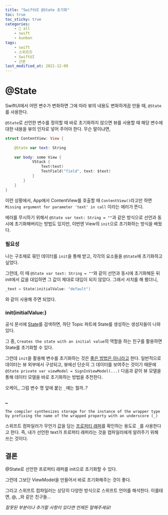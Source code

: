```yaml
---
title: "SwiftUI @State 초기화"
toc: true
toc_sticky: true
categories:
    - 📂 all
    - swift
    - kunbon
tags:
    - swift
    - 스위프트
    - SwiftUI
    - 근본
last_modified_at: 2021-12-09
---
```


# @State

SwiftUI에서 어떤 변수가 변화하면 그에 따라 뷰의 내용도 변화하게끔 만들 때, `@State`를 사용한다.

`@State`로 선언한 변수를 정의할 때 바로 초기화하지 않으면 뷰를 사용할 때 해당 변수에 대한 내용을 뷰의 인자로 넣어 주어야 한다. 무슨 말이냐면,

```swift
struct ContentView: View {
    
    @State var text: String
    
    var body: some View {
            VStack {
                Text(text)
                TextField("field", text: $text)
            }
        }
    }
}
```

이런 상황에서, App에서 ContentView를 호출할 때 `ContentView()`라고만 하면 `Missing argument for parameter 'text' in call` 이라는 에러가 뜬다.

에러를 무시하기 위해서 `@State var text: String = ""`과 같은 방식으로 선언과 동시에 초기화해버리는 방법도 있지만, 이번엔 View의 `init`으로 초기화하는 방식을 배웠다.


### 필요성

나는 구조체로 묶인 데이터를 `init`을 통해 받고, 각각의 요소들을 `@State`에 초기화하고 싶었다.

그런데, 이 때 `@State var text: String = ""`와 같이 선언과 동시에 초기화해둔 뒤 init에서 값을 대입하면 그 값이 제대로 대입이 되지 않았다. 그래서 서치를 해 봤더니,

```swift
_text = State(initialValue: "default")
```

와 같이 사용해 주면 되었다.


### init(initialValue:)

공식 문서에 [State](https://developer.apple.com/documentation/swiftui/state)를 검색하면, 하단 Topic 파트에 State를 생성하는 생성자들이 나와 있다.

그 중, `Creates the state with an initial value`의 역할을 하는 친구를 활용하면 State를 초기화할 수 있다.

그런데 `init`을 활용해 변수를 초기화하는 것은 [좋은 방법은 아니라고](https://forums.swift.org/t/state-messing-with-initializer-flow/25276/3) 한다. 일반적으로 데이터는 뷰 외부에서 구성되고, 뷰에선 단순히 그 데이터를 보여주는 것이기 때문에 `@State private var viewModel = SignInViewModel(...)` 다음과 같이 뷰 모델을 통해 데이터 모델을 바로 초기화하는 방법을 추천한다.

오케이,, 그럼 변수 명 앞에 붙는 `_`얘는 뭘까..?


### _

`The compiler synthesizes storage for the instance of the wrapper type by prefixing the name of the wrapped property with an underscore (_)`

스위프트 컴파일러가 무언가 값을 담는 [프로퍼티 래퍼](https://docs.swift.org/swift-book/ReferenceManual/Attributes.html)를 확인하는 용도로 `_`를 사용한다고 한다. 즉, 내가 선언한 text가 프로퍼티 래퍼라는 것을 컴파일러에게 알려주기 위해 쓰는 것이다.


## 결론

@State로 선언한 프로퍼티 래퍼를 init으로 초기화할 수 있다.

그런데 그보단 ViewModel을 만들어서 바로 초기화해주는 것이 좋다.

그리고 스위프트 컴파일러는 상당히 다양한 방식으로 스위프트 언어를 해석한다. 이를테면, @, _와 같은 친구들...

*잘못된 부분이나 추가할 사항이 있다면 언제든 말해주세요!*
